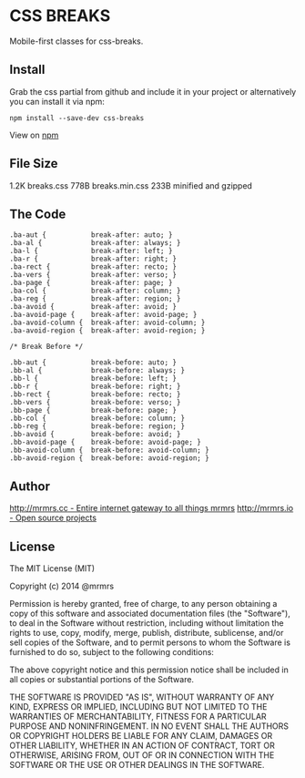 # CSS BREAKS

Mobile-first classes for css-breaks.

## Install
Grab the css partial from github and include it in your project or alternatively
you can install it via npm:
```
npm install --save-dev css-breaks
```
View on [npm](https://www.npmjs.org/package/css-breaks)


## File Size

1.2K breaks.css
778B breaks.min.css 
233B minified and gzipped

## The Code
```
.ba-aut {           break-after: auto; }
.ba-al {            break-after: always; }
.ba-l {             break-after: left; }
.ba-r {             break-after: right; }
.ba-rect {          break-after: recto; }
.ba-vers {          break-after: verso; }
.ba-page {          break-after: page; }
.ba-col {           break-after: column; }
.ba-reg {           break-after: region; }
.ba-avoid {         break-after: avoid; }
.ba-avoid-page {    break-after: avoid-page; }
.ba-avoid-column {  break-after: avoid-column; }
.ba-avoid-region {  break-after: avoid-region; }

/* Break Before */

.bb-aut {           break-before: auto; }
.bb-al {            break-before: always; }
.bb-l {             break-before: left; }
.bb-r {             break-before: right; }
.bb-rect {          break-before: recto; }
.bb-vers {          break-before: verso; }
.bb-page {          break-before: page; }
.bb-col {           break-before: column; }
.bb-reg {           break-before: region; }
.bb-avoid {         break-before: avoid; }
.bb-avoid-page {    break-before: avoid-page; }
.bb-avoid-column {  break-before: avoid-column; }
.bb-avoid-region {  break-before: avoid-region; }

```

## Author

[http://mrmrs.cc - Entire internet gateway to all things mrmrs](http://mrmrs.cc)
[http://mrmrs.io - Open source projects](http://mrmrs.io)

## License

The MIT License (MIT)

Copyright (c) 2014 @mrmrs

Permission is hereby granted, free of charge, to any person obtaining a copy
of this software and associated documentation files (the "Software"), to deal
in the Software without restriction, including without limitation the rights
to use, copy, modify, merge, publish, distribute, sublicense, and/or sell
copies of the Software, and to permit persons to whom the Software is
furnished to do so, subject to the following conditions:

The above copyright notice and this permission notice shall be included in
all copies or substantial portions of the Software.

THE SOFTWARE IS PROVIDED "AS IS", WITHOUT WARRANTY OF ANY KIND, EXPRESS OR
IMPLIED, INCLUDING BUT NOT LIMITED TO THE WARRANTIES OF MERCHANTABILITY,
FITNESS FOR A PARTICULAR PURPOSE AND NONINFRINGEMENT. IN NO EVENT SHALL THE
AUTHORS OR COPYRIGHT HOLDERS BE LIABLE FOR ANY CLAIM, DAMAGES OR OTHER
LIABILITY, WHETHER IN AN ACTION OF CONTRACT, TORT OR OTHERWISE, ARISING FROM,
OUT OF OR IN CONNECTION WITH THE SOFTWARE OR THE USE OR OTHER DEALINGS IN
THE SOFTWARE.

